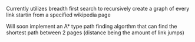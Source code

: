 Currently utilizes breadth first search to recursively create a graph of every link startin from a specified wikipedia page

Will soon implement an A* type path finding algorthm that can find the shortest path between 2 pages (distance being the amount of link jumps)
